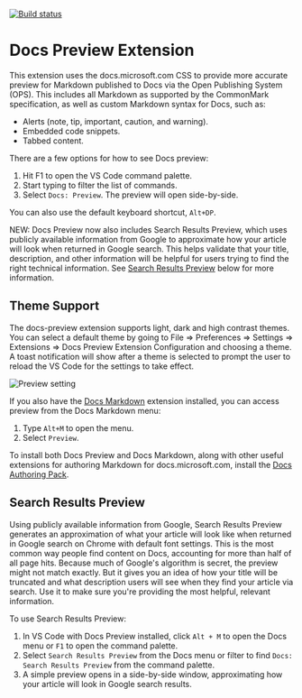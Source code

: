 [![Build status](https://ceapex.visualstudio.com/Engineering/_apis/build/status/Authoring/docs-preview%20CI)](https://ceapex.visualstudio.com/Engineering/_build/latest?definitionId=1350&branchName=develop)
# Docs Preview Extension

This extension uses the docs.microsoft.com CSS to provide more accurate preview for Markdown published to Docs via the Open Publishing System (OPS). This includes all Markdown as supported by the CommonMark specification, as well as custom Markdown syntax for Docs, such as:

- Alerts (note, tip, important, caution, and warning).
- Embedded code snippets.
- Tabbed content.

There are a few options for how to see Docs preview:

1. Hit F1 to open the VS Code command palette.
1. Start typing to filter the list of commands.
1. Select `Docs: Preview`. The preview will open side-by-side.

You can also use the default keyboard shortcut, `Alt+DP`.

NEW: Docs Preview now also includes Search Results Preview, which uses publicly available information from Google to approximate how your article will look when returned in Google search. This helps validate that your title, description, and other information will be helpful for users trying to find the right technical information. See [Search Results Preview](#search-results-preview) below for more information.

## Theme Support

The docs-preview extension supports light, dark and high contrast themes.  You can select a default theme by going to File => Preferences => Settings => Extensions => Docs Preview Extension Configuration and choosing a theme.  A toast notification will show after a theme is selected to prompt the user to reload the VS Code for the settings to take effect.

![Preview setting](https://raw.githubusercontent.com/microsoft/vscode-docs-authoring/master/packages/docs-preview/images/preview-setting.gif)

If you also have the [Docs Markdown](https://marketplace.visualstudio.com/items?itemName=docsmsft.docs-markdown) extension installed, you can access preview from the Docs Markdown menu:

1. Type `Alt+M` to open the menu.
1. Select `Preview`.

To install both Docs Preview and Docs Markdown, along with other useful extensions for authoring Markdown for docs.microsoft.com, install the [Docs Authoring Pack](https://marketplace.visualstudio.com/items?itemName=docsmsft.docs-authoring-pack).

## Search Results Preview

Using publicly available information from Google, Search Results Preview generates an approximation of what your article will look like when returned in Google search on Chrome with default font settings. This is the most common way people find content on Docs, accounting for more than half of all page hits. Because much of Google's algorithm is secret, the preview might not match exactly. But it gives you an idea of how your title will be truncated and what description users will see when they find your article via search. Use it to make sure you're providing the most helpful, relevant information.

To use Search Results Preview:

1. In VS Code with Docs Preview installed, click `Alt + M` to open the Docs menu or `F1` to open the command palette.
1. Select `Search Results Preview` from the Docs menu or filter to find `Docs: Search Results Preview` from the command palette.
1. A simple preview opens in a side-by-side window, approximating how your article will look in Google search results.
